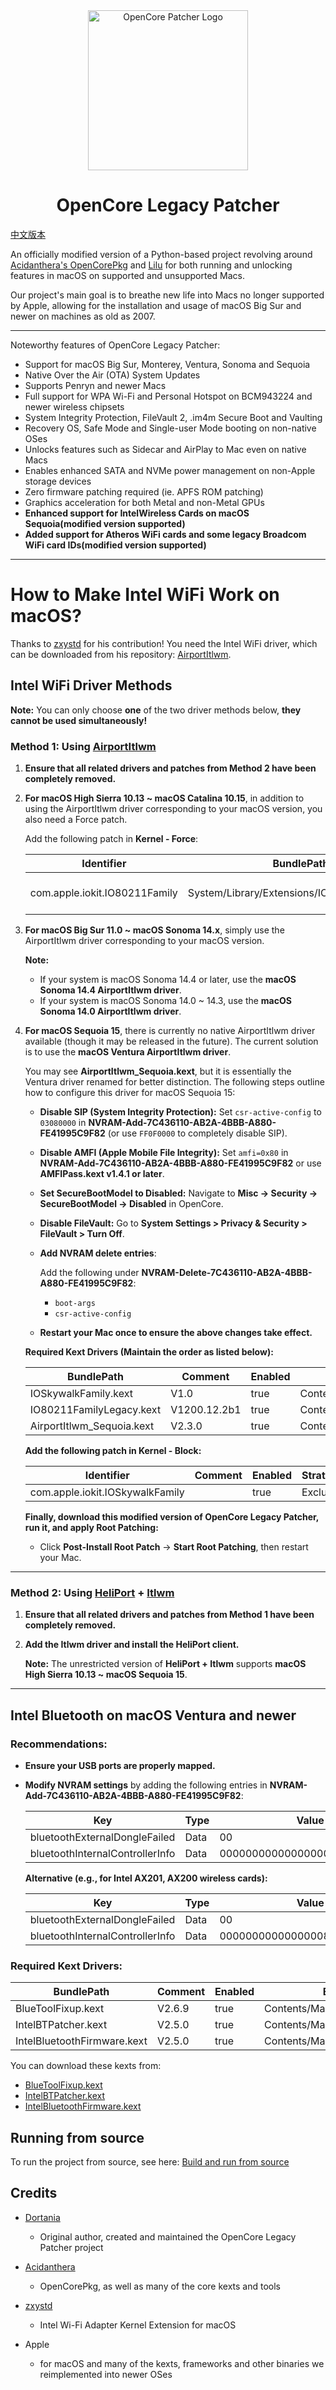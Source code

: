 <div align="center">
             <img src="docs/images/OC-Patcher.png" alt="OpenCore Patcher Logo" width="256" />
             <h1>OpenCore Legacy Patcher</h1>
</div>

[中文版本](README_CN.md)

An officially modified version of a Python-based project revolving around [Acidanthera's OpenCorePkg](https://github.com/acidanthera/OpenCorePkg) and [Lilu](https://github.com/acidanthera/Lilu) for both running and unlocking features in macOS on supported and unsupported Macs.

Our project's main goal is to breathe new life into Macs no longer supported by Apple, allowing for the installation and usage of macOS Big Sur and newer on machines as old as 2007.

----------

Noteworthy features of OpenCore Legacy Patcher:

* Support for macOS Big Sur, Monterey, Ventura, Sonoma and Sequoia
* Native Over the Air (OTA) System Updates
* Supports Penryn and newer Macs
* Full support for WPA Wi-Fi and Personal Hotspot on BCM943224 and newer wireless chipsets
* System Integrity Protection, FileVault 2, .im4m Secure Boot and Vaulting
* Recovery OS, Safe Mode and Single-user Mode booting on non-native OSes
* Unlocks features such as Sidecar and AirPlay to Mac even on native Macs
* Enables enhanced SATA and NVMe power management on non-Apple storage devices
* Zero firmware patching required (ie. APFS ROM patching)
* Graphics acceleration for both Metal and non-Metal GPUs
* **Enhanced support for IntelWireless Cards on macOS Sequoia(modified version supported)**  
* **Added support for Atheros WiFi cards and some legacy Broadcom WiFi card IDs(modified version supported)**

----------

# How to Make Intel WiFi Work on macOS?

Thanks to [zxystd](https://github.com/zxystd) for his contribution! You need the Intel WiFi driver, which can be downloaded from his repository: [AirportItlwm](https://github.com/OpenIntelWireless/itlwm/releases).

## Intel WiFi Driver Methods

**Note:** You can only choose **one** of the two driver methods below, **they cannot be used simultaneously!**

### Method 1: Using [AirportItlwm](https://github.com/OpenIntelWireless/itlwm/releases)

1. **Ensure that all related drivers and patches from Method 2 have been completely removed.**

2. **For macOS High Sierra 10.13 ~ macOS Catalina 10.15**, in addition to using the AirportItlwm driver corresponding to your macOS version, you also need a Force patch.

   Add the following patch in **Kernel - Force**:

   | Identifier                           | BundlePath                                     | Comment                         | Enabled | ExecutablePath                  | PlistPath                  | MinKernel | MaxKernel | Arch |
   |--------------------------------------|----------------------------------------------|---------------------------------|---------|---------------------------------|--------------------------------|-----------|-----------|------|
   | com.apple.iokit.IO80211Family        | System/Library/Extensions/IO80211Family.kext | Force IO80211Family to load | true    | Contents/MacOS/IO80211Family | Contents/Info.plist          | 17.0.0    | 19.99.99  | Any  |

3. **For macOS Big Sur 11.0 ~ macOS Sonoma 14.x**, simply use the AirportItlwm driver corresponding to your macOS version.

   **Note:**  
   - If your system is macOS Sonoma 14.4 or later, use the **macOS Sonoma 14.4 AirportItlwm driver**.  
   - If your system is macOS Sonoma 14.0 ~ 14.3, use the **macOS Sonoma 14.0 AirportItlwm driver**.

4. **For macOS Sequoia 15**, there is currently no native AirportItlwm driver available (though it may be released in the future). The current solution is to use the **macOS Ventura AirportItlwm driver**.

   You may see **AirportItlwm_Sequoia.kext**, but it is essentially the Ventura driver renamed for better distinction. The following steps outline how to configure this driver for macOS Sequoia 15:

   - **Disable SIP (System Integrity Protection):** Set `csr-active-config` to `03080000` in **NVRAM-Add-7C436110-AB2A-4BBB-A880-FE41995C9F82** (or use `FF0F0000` to completely disable SIP).
   - **Disable AMFI (Apple Mobile File Integrity):** Set `amfi=0x80` in **NVRAM-Add-7C436110-AB2A-4BBB-A880-FE41995C9F82** or use **AMFIPass.kext v1.4.1 or later**.
   - **Set SecureBootModel to Disabled:** Navigate to **Misc -> Security -> SecureBootModel -> Disabled** in OpenCore.
   - **Disable FileVault:** Go to **System Settings > Privacy & Security > FileVault > Turn Off**.
   - **Add NVRAM delete entries**:

     Add the following under **NVRAM-Delete-7C436110-AB2A-4BBB-A880-FE41995C9F82**:
     - `boot-args`
     - `csr-active-config`
    
   - **Restart your Mac once to ensure the above changes take effect.**

   **Required Kext Drivers (Maintain the order as listed below):**

   | BundlePath                        | Comment       | Enabled | ExecutablePath                      | PlistPath                  | MinKernel | MaxKernel | Arch |
   |-----------------------------------|--------------|---------|--------------------------------------|----------------------------|-----------|-----------|------|
   | IOSkywalkFamily.kext              | V1.0         | true    | Contents/MacOS/IOSkywalkFamily      | Contents/Info.plist        | 24.0.0    | 24.99.99  | Any  |
   | IO80211FamilyLegacy.kext          | V1200.12.2b1 | true    | Contents/MacOS/IO80211FamilyLegacy  | Contents/Info.plist        | 24.0.0    | 24.99.99  | Any  |
   | AirportItlwm_Sequoia.kext         | V2.3.0       | true    | Contents/MacOS/AirportItlwm         | Contents/Info.plist        | 24.0.0    | 24.99.99  | Any  |

   **Add the following patch in Kernel - Block:**

   | Identifier                           | Comment                 | Enabled | Strategy | MinKernel | MaxKernel | Arch |
   |--------------------------------------|-------------------------|---------|----------|-----------|-----------|------|
   | com.apple.iokit.IOSkywalkFamily      |                         | true    | Exclude  | 24.0.0    |           | Any  |

   **Finally, download this modified version of OpenCore Legacy Patcher, run it, and apply Root Patching:**
   - Click **Post-Install Root Patch** -> **Start Root Patching**, then restart your Mac.

---

### Method 2: Using [HeliPort](https://github.com/OpenIntelWireless/HeliPort/releases) + [Itlwm](https://github.com/OpenIntelWireless/itlwm/releases)

1. **Ensure that all related drivers and patches from Method 1 have been completely removed.**

2. **Add the Itlwm driver and install the HeliPort client.**

   **Note:** The unrestricted version of **HeliPort + Itlwm** supports **macOS High Sierra 10.13 ~ macOS Sequoia 15**.

---

## Intel Bluetooth on macOS Ventura and newer

### Recommendations:
- **Ensure your USB ports are properly mapped.**
- **Modify NVRAM settings** by adding the following entries in **NVRAM-Add-7C436110-AB2A-4BBB-A880-FE41995C9F82**:

   | Key                              | Type  | Value                          |
   |----------------------------------|------|--------------------------------|
   | bluetoothExternalDongleFailed   | Data | 00                             |
   | bluetoothInternalControllerInfo | Data | 0000000000000000000000000000   |

   **Alternative (e.g., for Intel AX201, AX200 wireless cards):**

   | Key                              | Type  | Value                          |
   |----------------------------------|------|--------------------------------|
   | bluetoothExternalDongleFailed   | Data | 00                             |
   | bluetoothInternalControllerInfo | Data | 000000000000000089653A552EFD   |

### Required Kext Drivers:

| BundlePath                        | Comment      | Enabled | ExecutablePath                         | PlistPath                    | MinKernel | MaxKernel | Arch |
|-----------------------------------|-------------|---------|-----------------------------------------|------------------------------|-----------|-----------|------|
| BlueToolFixup.kext                | V2.6.9      | true    | Contents/MacOS/BlueToolFixup           | Contents/Info.plist          | 21.0.0    |           | Any  |
| IntelBTPatcher.kext               | V2.5.0      | true    | Contents/MacOS/IntelBTPatcher          | Contents/Info.plist          | 21.0.0    |           | Any  |
| IntelBluetoothFirmware.kext       | V2.5.0      | true    | Contents/MacOS/IntelBluetoothFirmware  | Contents/Info.plist          |           |           | Any  |

You can download these kexts from:
- [BlueToolFixup.kext](https://github.com/acidanthera/BrcmPatchRAM/releases)
- [IntelBTPatcher.kext](https://github.com/OpenIntelWireless/IntelBluetoothFirmware/releases)
- [IntelBluetoothFirmware.kext](https://github.com/OpenIntelWireless/IntelBluetoothFirmware/releases)


## Running from source

To run the project from source, see here: [Build and run from source](./SOURCE.md)

## Credits

* [Dortania](https://github.com/dortania)
  * Original author, created and maintained the OpenCore Legacy Patcher project

* [Acidanthera](https://github.com/Acidanthera)
  * OpenCorePkg, as well as many of the core kexts and tools

* [zxystd](https://github.com/zxystd)
  * Intel Wi-Fi Adapter Kernel Extension for macOS

* Apple
  * for macOS and many of the kexts, frameworks and other binaries we reimplemented into newer OSes
